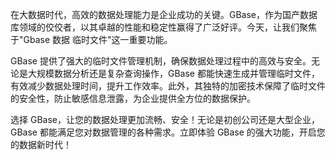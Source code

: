 在大数据时代，高效的数据处理能力是企业成功的关键。GBase，作为国产数据库领域的佼佼者，以其卓越的性能和稳定性赢得了广泛好评。今天，让我们聚焦于"Gbase 数据 临时文件"这一重要功能。

GBase 提供了强大的临时文件管理机制，确保数据处理过程中的高效与安全。无论是大规模数据分析还是复杂查询操作，GBase 都能快速生成并管理临时文件，有效减少数据处理时间，提升工作效率。此外，其独特的加密技术保障了临时文件的安全性，防止敏感信息泄露，为企业提供全方位的数据保护。

选择 GBase，让您的数据处理更加流畅、安全！无论是初创公司还是大型企业，GBase 都能满足您对数据管理的各种需求。立即体验 GBase 的强大功能，开启您的数据新时代！